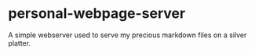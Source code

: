 # personal-webpage-server
A simple webserver used to serve my precious markdown files on a silver platter.
